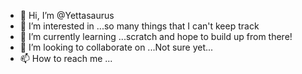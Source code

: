 - 👋 Hi, I’m @Yettasaurus
- 👀 I’m interested in ...so many things that I can't keep track
- 🌱 I’m currently learning ...scratch and hope to build up from there!
- 💞️ I’m looking to collaborate on ...Not sure yet...
- 📫 How to reach me ...

<!---
Yettasaurus/Yettasaurus is a ✨ special ✨ repository because its `README.md` (this file) appears on your GitHub profile.
You can click the Preview link to take a look at your changes.
--->
